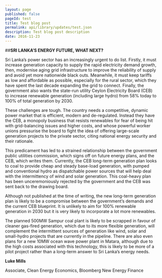```yaml
---
layout: page
published: false 
pageId: test
title: Test blog post
permalink: api/library/updates/test.json
description: Test blog post description
date: 2016-11-23
---
```

##<b>SRI LANKA’S ENERGY FUTURE, WHAT NEXT?</b> 

Sri Lanka’s power sector has an increasingly urgent to do list. Firstly, it must increase generation capacity to supply the rapid electricity demand growth, then, modernise aging grid infrastructure to improve the reliability of supply and avoid yet more nationwide black outs. Meanwhile, it must keep tariffs as low and affordable as possible, especially for the rural sector, which they have spent the last decade expanding the grid to connect.  Finally, the government also wants the state-run utility Ceylon Electricity Board (CEB) to increase renewable generation (including large hydro) from 58% today to 100% of total generation by 2030. 

These challenges are tough. The country needs a competitive, dynamic power market that is efficient, modern and de-regulated. Instead they have the CEB, a monopoly business that resists renewables for fear of being hit with grid-balancing issues and higher costs, and whose powerful worker unions pressurise the board to fight the idea of offering large-scale generation projects to the private sector, citing national energy security and their rationale. 

This predicament has led to a strained relationship between the government public utilities commission, which signs off on future energy plans, and the CEB, which writes them. Currently, the CEB long-term generation plan looks to coal to provide cheap and steady base-load generation, with pumped and conventional hydro as dispatchable power sources that will help deal with the intermittency of wind and solar generation.  This coal-heavy plan has been unceremoniously rejected by the government and the CEB was sent back to the drawing board. 

Although not published at the time of writing, the new long-term generation plan is likely to be a compromise between the government’s demands and the current CEB blueprint. It is unlikely to aim for 100% renewable generation in 2030 but it is very likely to incorporate a lot more renewables. 

The planned 500MW Sampur coal plant is likely to be scrapped in favour of cleaner gas-fired generation, which due to its more flexible generation, will complement the intermittent sources of generation like wind, solar and small-hydro projects that are currently in the pipeline. There are also even plans for a new 10MW ocean wave power plant in Matara, although due to the high costs associated with this technology, this is likely to be more of a pilot project rather than a long-term answer to Sri Lanka’s energy needs. 

**Luke Mills**

Associate, Clean Energy Economics, Bloomberg New Energy Finance


